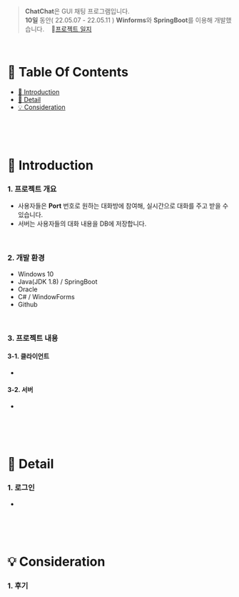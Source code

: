 >  **ChatChat**은 GUI 채팅 프로그램입니다.<br />
>  **10일** 동안( 22.05.07 - 22.05.11 ) **Winforms**와 **SpringBoot**를 이용해 개발했습니다. &nbsp;&nbsp;&nbsp;📝[프로젝트 일지](https://www.notion.so/yumding/ChatChat-28b47bfbfae84d70b14bbbaad8e0cdb2)<br />

<br />

# 📌 Table Of Contents
* [📖 Introduction](#-introduction)
* [🔎 Detail](#-detail)
* [💡 Consideration](#-consideration)

<br />
<br />
<br />



# 📖 Introduction
### 1. 프로젝트 개요
* 사용자들은 **Port** 번호로 원하는 대화방에 참여해, 실시간으로 대화를 주고 받을 수 있습니다.
* 서버는 사용자들의 대화 내용을 DB에 저장합니다.
<br />

### 2. 개발 환경
* Windows 10
* Java(JDK 1.8) / SpringBoot
* Oracle 
* C# / WindowForms
* Github
<br />

### 3. 프로젝트 내용
#### 3-1. 클라이언트
* 

#### 3-2. 서버
* 

<br />
<br />
<br />

# 🔎 Detail
### 1. 로그인
* 

<br />
<br />
<br />

# 💡 Consideration
### 1. 후기 </br>
>  
<br />
